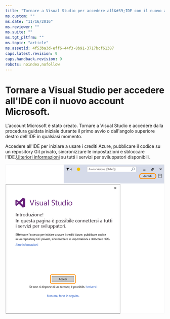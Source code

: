 ```yaml
---
title: "Tornare a Visual Studio per accedere all&#39;IDE con il nuovo account Microsoft. | Microsoft Docs"
ms.custom: ""
ms.date: "11/16/2016"
ms.reviewer: ""
ms.suite: ""
ms.tgt_pltfrm: ""
ms.topic: "article"
ms.assetid: 4f53ba3d-eff6-44f3-8b91-3717bcf61387
caps.latest.revision: 9
caps.handback.revision: 9
robots: noindex,nofollow
---
```

# Tornare a Visual Studio per accedere all&#39;IDE con il nuovo account Microsoft.
L'account Microsoft è stato creato. Tornare a Visual Studio e accedere dalla procedura guidata iniziale durante il primo avvio o dall'angolo superiore destro dell'IDE in qualsiasi momento.  
  
 Accedere all'IDE per iniziare a usare i crediti Azure, pubblicare il codice su un repository Git privato, sincronizzare le impostazioni e sbloccare l'IDE.[Ulteriori informazioni](../ide/signing-in-to-visual-studio.md) su tutti i servizi per sviluppatori disponibili.  
  
 ![Conferma nuovo account](../misc/media/new-account-confirmation.png "New Account Confirmation")